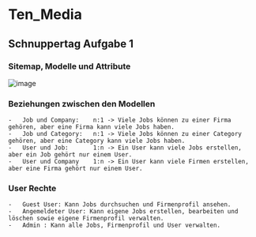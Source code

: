 # Ten_Media

## Schnuppertag Aufgabe 1



### Sitemap, Modelle und Attribute

![image](https://github.com/Rameshtim/Ten_Media/assets/123320243/7ea30cb6-5aab-4b28-b2ae-1a5aeb8087aa)


### Beziehungen zwischen den Modellen

	-	Job und Company: 	n:1 -> Viele Jobs können zu einer Firma gehören, aber eine Firma kann viele Jobs haben.
	-	Job und Category: 	n:1 -> Viele Jobs können zu einer Category gehören, aber eine Category kann viele Jobs haben.
	-	User und Job:		1:n -> Ein User kann viele Jobs erstellen, aber ein Job gehört nur einem User.
	-	User und Company	1:n -> Ein User kann viele Firmen erstellen, aber eine Firma gehört nur einem User.


### User Rechte

	-	Guest User: Kann Jobs durchsuchen und Firmenprofil ansehen.
	-	Angemeldeter User: Kann eigene Jobs erstellen, bearbeiten und löschen sowie eigene Firmenprofil verwalten.
	-	Admin : Kann alle Jobs, Firmenprofil und User verwalten.